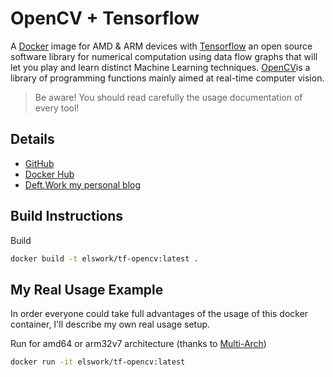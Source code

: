 # OpenCV + Tensorflow

A [Docker](http://docker.com) image for AMD & ARM devices with [Tensorflow](https://www.tensorflow.org/) an open source software library for numerical computation using data flow graphs that will let you play and learn distinct Machine Learning techniques. [OpenCV](https://opencv.org/)is a library of programming functions mainly aimed at real-time computer vision.

> Be aware! You should read carefully the usage documentation of every tool!

## Details

- [GitHub](https://github.com/DeftWork/tf-opencv)
- [Docker Hub](https://hub.docker.com/r/elswork/tf-opencv)
- [Deft.Work my personal blog](http://deft.work/tensorflow_for_raspberry)

## Build Instructions

Build

```sh
docker build -t elswork/tf-opencv:latest .
```

## My Real Usage Example

In order everyone could take full advantages of the usage of this docker container, I'll describe my own real usage setup.

Run for amd64 or arm32v7 architecture (thanks to [Multi-Arch](https://blog.docker.com/2017/11/multi-arch-all-the-things/))

```sh
docker run -it elswork/tf-opencv:latest
```